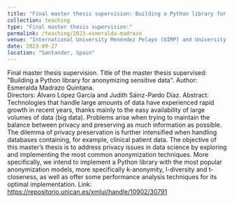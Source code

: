 ```yaml
---
title: "Final master thesis supervision: Building a Python library for anonymizing sensitive data"
collection: teaching
type: "Final master thesis supervision:"
permalink: /teaching/2023-esmeralda-madrazo
venue: "International University Menéndez Pelayo (UIMP) and University of Cantabria (UC)"
date: 2023-09-27
location: "Santander, Spain"
---
```


Final master thesis supervision. 
Title of the master thesis supervised: "Building a Python library for anonymizing sensitive data". 
Author: Esmeralda Madrazo Quintana.   
Directors: Álvaro López García and Judith Sáinz-Pardo Díaz.
Abstract: Technologies that handle large amounts of data have experienced rapid growth in recent years, thanks mainly to the easy availability of large volumes of data (big data). Problems arise when trying to maintain the balance between privacy and preserving as much information as possible. The dilemma of privacy preservation is further intensified when handling databases containing, for example, clinical patient data. The objective of this master’s thesis is to address privacy issues in data science by exploring and implementing the most common anonymization techniques. More specifically, we intend to implement a Python library with the most popular anonymization models, more specifically k-anonymity, l-diversity and t-closeness, as well as offer some performance analysis techniques for its optimal implementation.
Link: https://repositorio.unican.es/xmlui/handle/10902/30791